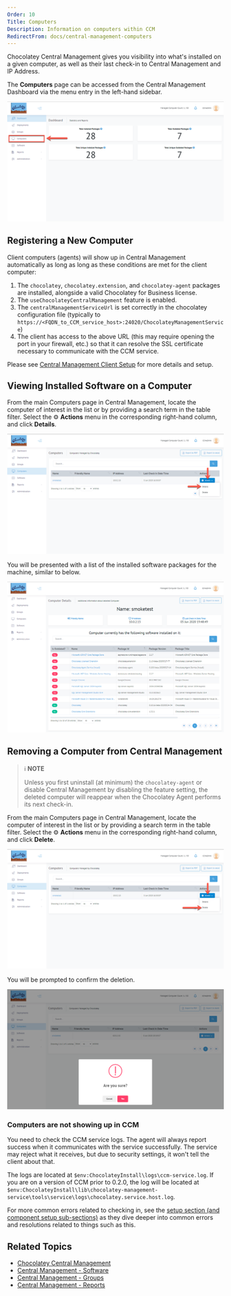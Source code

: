 ```yaml
---
Order: 10
Title: Computers
Description: Information on computers within CCM
RedirectFrom: docs/central-management-computers
---
```


Chocolatey Central Management gives you visibility into what's installed on a given computer, as well as their last check-in to Central Management and IP Address.

The **Computers** page can be accessed from the Central Management Dashboard via the menu entry in the left-hand sidebar.

![Computers menu entry on the CCM Dashboard](/assets/images/computers/ccm-computers-nav.png)

## Registering a New Computer

Client computers (agents) will show up in Central Management automatically as long as long as these conditions are met for the client computer:

1. The `chocolatey`, `chocolatey.extension`, and `chocolatey-agent` packages are installed, alongside a valid Chocolatey for Business license.
1. The `useChocolateyCentralManagement` feature is enabled.
1. The `centralManagementServiceUrl` is set correctly in the chocolatey configuration file (typically to `https://<FQDN_to_CCM_service_host>:24020/ChocolateyManagementService`)
1. The client has access to the above URL (this may require opening the port in your firewall, etc.) so that it can resolve the SSL certificate necessary to communicate with the CCM service.

Please see [Central Management Client Setup](../setup/client) for more details and setup.

## Viewing Installed Software on a Computer

From the main Computers page in Central Management, locate the computer of interest in the list or by providing a search term in the table filter.
Select the :gear: **Actions** menu in the corresponding right-hand column, and click **Details**.

![Finding a computer's details menu option](/assets/images/computers/ccm-computers-details-menu.png)

You will be presented with a list of the installed software packages for the machine, similar to below.

![Computer details screen showing installed software](/assets/images/computers/ccm-computers-details.png)

## Removing a Computer from Central Management

> :information_source: **NOTE**
>
> Unless you first uninstall (at minimum) the `chocolatey-agent` or disable Central Management by disabling the feature setting, the deleted computer will reappear when the Chocolatey Agent performs its next check-in.

From the main Computers page in Central Management, locate the computer of interest in the list or by providing a search term in the table filter.
Select the :gear: **Actions** menu in the corresponding right-hand column, and click **Delete**.

![Deleting a computer in Central Management](/assets/images/computers/ccm-computers-delete-menu.png)

You will be prompted to confirm the deletion.

![Prompt to confirm deletion of a computer in Central Management](/assets/images/computers/ccm-computers-delete-confirm.png)


### Computers are not showing up in CCM

You need to check the CCM service logs. The agent will always report success when it communicates with the service successfully. The service may reject what it receives, but due to security settings, it won't tell the client about that.

The logs are located at `$env:ChocolateyInstall\logs\ccm-service.log`. If you are on a version of CCM prior to 0.2.0, the log will be located at `$env:ChocolateyInstall\lib\chocolatey-management-service\tools\service\logs\chocolatey.service.host.log`.

For more common errors related to checking in, see the [setup section (and component setup sub-sections)](../setup) as they dive deeper into common errors and resolutions related to things such as this.

## Related Topics

* [Chocolatey Central Management](../)
* [Central Management - Software](./software)
* [Central Management - Groups](./groups)
* [Central Management - Reports](./reports)

